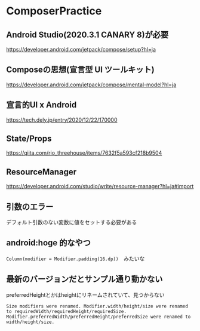 # ComposerPractice

## Android Studio(2020.3.1 CANARY 8)が必要

https://developer.android.com/jetpack/compose/setup?hl=ja

## Composeの思想(宣言型 UI ツールキット)

https://developer.android.com/jetpack/compose/mental-model?hl=ja

## 宣言的UI x Android

https://tech.dely.jp/entry/2020/12/22/170000

## State/Props

https://qiita.com/rio_threehouse/items/7632f5a593cf218b9504

## ResourceManager

https://developer.android.com/studio/write/resource-manager?hl=ja#import

## 引数のエラー

デフォルト引数のない変数に値をセットする必要がある

## android:hoge 的なやつ

```Column(modifier = Modifier.padding(16.dp))```　みたいな

## 最新のバージョンだとサンプル通り動かない

preferredHeightとかはheightにリネームされていて、見つからない
```
Size modifiers were renamed. Modifier.width/height/size were renamed to requiredWidth/requiredHeight/requiredSize. Modifier.preferredWidth/preferredHeight/preferredSize were renamed to width/height/size.
```
